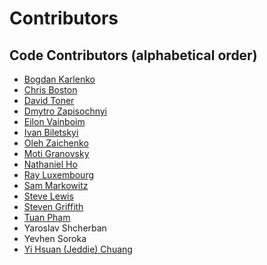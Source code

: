 # Contributors

## Code Contributors (alphabetical order)

* [Bogdan Karlenko](https://github.com/bogdan-karlenko)
* [Chris Boston](https://github.com/bostonc)
* [David Toner](https://github.com/david-sisense)
* [Dmytro Zapisochnyi](https://github.com/i-dz)
* [Eilon Vainboim](https://www.linkedin.com/in/eilon-vainboim-b42939168/)
* [Ivan Biletskyi](https://github.com/ivanbiletskyi)
* [Oleh Zaichenko](https://github.com/ozadev)
* [Moti Granovsky](https://github.com/motigra)
* [Nathaniel Ho](https://github.com/nxho)
* [Ray Luxembourg](https://github.com/RayLuxembourg)
* [Sam Markowitz](https://github.com/SamMarkowitz)
* [Steve Lewis](https://github.com/stevelewis99)
* [Steven Griffith](https://github.com/stevenwgriffith)
* [Tuan Pham](https://github.com/imtuanpham)
* Yaroslav Shcherban
* Yevhen Soroka
* [Yi Hsuan (Jeddie) Chuang](https://www.linkedin.com/in/jeddiechuang/)
